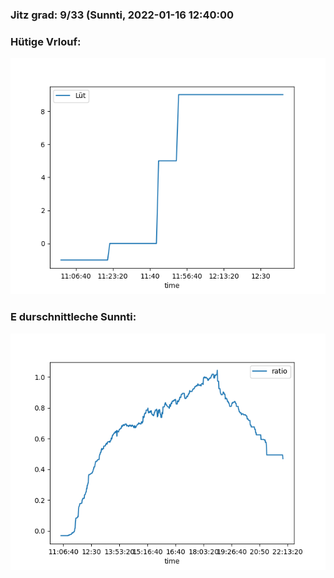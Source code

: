 ### Jitz grad: 9/33 (Sunnti, 2022-01-16 12:40:00

### Hütige Vrlouf:
![Graph](Today.png)

### E durschnittleche Sunnti:
![Graph](Sunnti.png)